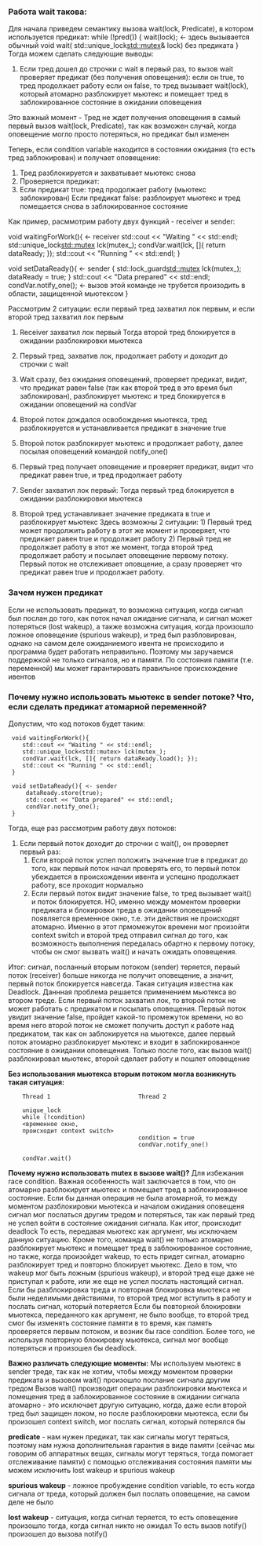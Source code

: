 ### Работа wait такова:
 Для начала приведем семантику вызова wait(lock, Predicate), в котором используется предикат:
while (!pred()) {
wait(lock); <- здесь вызывается обычный void wait( std::unique_lock<std::mutex>& lock) без предиката
}
Тогда можем сделать следующие выводы:
 1) Если тред дошел до строчки с wait в первый раз, то вызов wait проверяет предикат (без получения оповещения):
 если он true, то тред продолжает работу
 если он false, то тред вызывает wait(lock), который атомарно разблокирует мьютекс и помещает тред в заблокированное
 состояние в ожидании оповещения

 Это важный момент - Тред не ждет получения оповещения в самый первый вызов wait(lock, Predicate), так как возможен случай,
 когда оповещение могло просто потеряться, но предикат был изменен

 Теперь, если condition variable находится в состоянии ожидания (то есть тред заблокирован) и получает оповещение:
 1) Тред разблокируется и захватывает мьютекс снова
 2) Проверяется предикат:
 3) Если предикат true: тред продолжает работу (мьютекс заблокирован)
    Если предикат false: разблоирует мьютекс и тред помещается снова в заблокированное состояние

Как пример, расммотрим работу двух функций - receiver и sender:

void waitingForWork(){ <- receiver
    std::cout << "Waiting " << std::endl;
    std::unique_lock<std::mutex> lck(mutex_);
    condVar.wait(lck, []{ return dataReady; });
    std::cout << "Running " << std::endl;
}

void setDataReady(){ <- sender
    {
        std::lock_guard<std::mutex> lck(mutex_);
        dataReady = true;
    }
    std::cout << "Data prepared" << std::endl;
    condVar.notify_one(); <- вызов этой команде не трубется произодить в области, защищенной мьютексом
}

 Рассмотрим 2 ситуации: если первый тред захватил лок первым, и если второй тред захватил лок первым
 1) Receiver захватил лок первый
 Тогда второй тред блокируется в ожидании разблокировки мьютекса
 1) Первый тред, захватив лок, продолжает работу и доходит до строчки с wait
 2) Wait сразу, без ожидания оповещений, проверяет предикат, видит, что предикат равен false
 (так как второй тред в это время был заблокирован), разблокирует мьютекс и тред блокируется в ожидании оповещений на condVar
 3) Второй поток дождался освобождения мьютекса, тред разблокируется и устанавливается предикат в значение true
 4) Второй поток разблокирует мьютекс и продолжает работу, далее посылая оповещений командой notify_one()
 5) Первый тред получает оповещение и проверяет предикат, видит что предикат равен true, и тред продолжает работу

 2) Sender захватил лок первый:
 Тогда первый тред блокируется в ожидании разблокировки мьютекса
 1) Второй тред устанавливает значение предиката в true и разблокирует мьютекс
    Здесь возможны 2 ситуации:
        1) Первый тред может продолжить работу в этот же момент и проверяет, что предикает равен true и продолжает работу
        2) Первый тред не продолжает работу в этот же момент, тогда второй тред продолжает работу и посылает оповещение
 первому потоку. Первый поток не отслеживает оповщение, а сразу проверяет что предикат равен true и продолжает работу.

### Зачем нужен предикат
 Если не использовать предикат, то возможна ситуация, когда сигнал был послан до того, как поток начал ожидание сигнала,
 и сигнал может потеряться (lost wakeup),
 а также возможна ситуация, когда произошло ложное оповещение (spurious wakeup), и тред был разбловирован, однако на самом
 деле ожиданиемого ивента не происходило и программа будет работать неправильно.
 Поэтому мы заручаемся поддержкой не только сигналов, но и памяти. По состояния памяти (т.е. переменной) мы может
 гарантировать правильное происхождение ивентов


### Почему нужно использовать мьютекс в sender потоке? Что, если сделать предикат атомарной переменной?
 Допустим, что код потоков будет таким:
```
 void waitingForWork(){
    std::cout << "Waiting " << std::endl;
    std::unique_lock<std::mutex> lck(mutex_);
    condVar.wait(lck, []{ return dataReady.load(); });
    std::cout << "Running " << std::endl;
 }

 void setDataReady(){ <- sender
     dataReady.store(true);
     std::cout << "Data prepared" << std::endl;
     condVar.notify_one();
 }
```

 Тогда, еще раз рассмотрим работу двух потоков:
 1) Если первый поток доходит до строчки с wait(), он проверяет первый раз:
      1) Если второй поток успел положить значение true в предикат до того, как первый поток начал проверять его, то
 первый поток убеждается в происхождении ивента и успешно продолжает работу, все проходит нормально
      2) Если первый поток видит значение false, то тред вызывает wait() и поток блокируется. НО, именно между моментом
 проверки предиката и блокировки треда в ожидании оповещений появляется временное окно, т.е. эти действия не происходят
 атомарно. Именно в этот прмомежуток времени мог произойти context switch и второй тред отправил сигнал до того, как
 возможность выполнения передалась обартно к первому потоку, чтобы он смог вызвать wait() и начать ожидать оповещения.

 Итог: сигнал, посланный вторым потоком (sender) теряется, первый поток (receiver) больше никогда не получит оповещение,
 а значит, первый поток блокируется навсегда. Такая ситуация известна как Deadlock.
 Даннная проблема решается применением мьютекса во втором треде. Если первый поток захватил лок, то второй поток не
 может работать с предикатом и посылать оповещения. Первый поток увидит значение false, пройдет какой-то промежуток
 времени, но во время него второй поток не сможет получить доступ к работе над предикатом, так как он заблокируется на
 мьютексе, далее первый поток атомарно разблокирует мьютекс и входит  в заблокированное состояние в ожидании оповещения.
 Только после того, как вызов wait() разблокировал мьютекс, второй сделает работу и пошлет оповещение

 **Без использования мьютекса вторым потоком могла возникнуть такая ситуация:**
 ```
     Thread 1                         Thread 2

     unique_lock
     while (!condition)
     <временное окно,
     происходит context switch>
                                      condition = true
                                      condVar.notify_one()

     condVar.wait()
 ```

 **Почему нужно использовать mutex в вызове wait()?**
 Для избежания race condition.
 Важная особенность wait заключается в том, что он атомарно разблокирует мьютекс и помещает тред в
 заблокированное состояние. Если бы данная операция не была атомарной, то между моментом разблокировки мьютекса
 и началом ожидания оповещеня сигнал мог послаться другим тредом и потеряться, так как первый тред не успел
 войти в состояние ожидания сигнала. Как итог, происходит deadlock
 То есть, передавая мьютекс как аргумент, мы исключаем данную ситуацию.
 Кроме того, команда wait() не только атомарно разблокирует мьютекс и помещает тред в заблокированное состояние, но
 также, когда произойдет wakeup, то есть придет сигнал, атомарно разблокирует тред и повторно блокирует мьютекс.
 Дело в том, что wakeup мог быть ложным (spurious wakeup), и второй тред еще даже не приступал к работе, или же еще не
 успел послать настоящий сигнал.
 Если бы разблокировка треда и повторная блокировка мьютекса не были неделимыми действиями, то второй тред мог вступить
 в работу и послать сигнал, который потеряется
 Если бы повторной блокировки мьютекса, переданного как аргумент, не было вообще, то второй тред смог бы изменять
 состояние памяти в то время, как память проверяется первым потоком, и возник бы race condition. Более того, не
 используя повторную блокировку мьютекса, сигнал мог вообще потеряться и произошел бы deadlock.

 **Важно различать следующие моменты:**
 Мы используем мьютекс в sender треде, так как не хотим, чтобы между моментом проверки предиката и вызовом wait()
 произошло послание сигнала другим тредом
 Вызов wait() производит операции разблокировки мьютекса и помещения тред в заблокированное состояние в ожидании сигнала
атомарно - это исключает другую ситуацию, когда, даже если второй тред был защищен локом, но после разблокировки мьютекса,
 если бы произошел context switch, мог послать сигнал, который потерялся бы


 **predicate** - нам нужен предикат, так как сигналы могут теряться, поэтому нам нужна
 дополнительная гарантия в виде памяти (сейчас мы говорим об аппаратных вещах, сигналы могут теряться, тогда помогает
 отслеживание памяти)
 с помощью отслеживания состояния памяти мы можем исключить lost wakeup и spurious wakeup

 **spurious wakeup** - ложное пробуждение condition variable, то есть когда сигнала от треда, который должен был послать
 оповещение, на самом деле не было

 **lost wakeup** - ситуация, когда сигнал теряется, то есть оповещение произошло тогда, когда сигнал никто не ожидал
 То есть вызов notify() произошел до вызова notify()